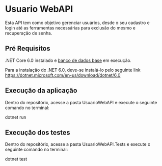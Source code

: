 # Usuario WebAPI

Esta API tem como objetivo gerenciar usuários, desde o seu cadastro e login até as ferramentas necessárias para exclusão do mesmo e recuperação de senha.

## Pré Requisitos

.NET Core 6.0 instalado e [banco de dados base](https://github.com/HealthMe-Telemed/BD) em execução.

Para a instalação do .NET 6.0, deve-se instalá-lo pelo seguinte link https://dotnet.microsoft.com/en-us/download/dotnet/6.0

## Execução da aplicação

Dentro do repositório, acesse a pasta UsuarioWebAPI e execute o seguinte comando no terminal:

dotnet run

## Execução dos testes

Dentro do repositório, acesse a pasta UsuarioWebAPI.Tests e execute o seguinte comando no terminal:

dotnet test